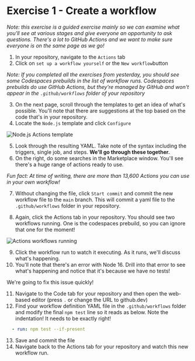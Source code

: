 # Exercise 1 - Create a workflow

_Note: this exercise is a guided exercise mainly so we can examine what you'll see at various stages and give everyone an opportunity to ask questions. There's a lot to GitHub Actions and we want to make sure everyone is on the same page as we go!_

1. In your repository, navigate to the `Actions` tab
2. Click on `set up a workflow yourself` or the `New workflow`button

_Note: If you completed all the exercises from yesterday, you should see some Codespaces prebuilds in the list of workflow runs. Codespaces prebuilds do use GitHub Actions, but they're managed by GitHub and won't appear in the `.github/workflows` folder of your repository_

3. On the next page, scroll through the templates to get an idea of what's possible. You'll note that there are suggestions at the top based on the code that's in your repository.
4. Locate the `Node.js` template and click `Configure`

![Node.js Actions template](../../images/actions-node-template.png)

5. Look through the resulting YAML. Take note of the syntax including the triggers, single job, and steps. **We'll go through these together.**
6. On the right, do some searches in the Marketplace window. You'll see there's a huge range of actions ready to use.

_Fun fact: At time of writing, there are more than 13,600 Actions you can use in your own workflow!_

7. Without changing the file, click `Start commit` and commit the new workflow file to the `main` branch. This will commit a yaml file to the `.github/workflows` folder in your repository.

8. Again, click the Actions tab in your repository. You should see two workflows running. One is the codespaces prebuild, so you can ignore that one for the moment!

![Actions workflows running](../../images/actions-workflows-running.png)

9. Click the workflow run to watch it executing. As it runs, we'll discuss what's happening.
10. You'll note that there's an error with Node 16. Drill into that error to see what's happening and notice that it's because we have no tests!

We're going to fix this issue quickly!

11. Navigate to the Code tab for your repository and then open the web-based editor (press `.` or change the URL to github.dev)
12. Find your workflow definition YAML file in the `.github/workflows` folder and modify the final `npm test` line so it reads as below. Note the indentation! It needs to be exactly right!

```yaml
  - run: npm test --if-present
```

13. Save and commit the file
14. Navigate back to the Actions tab for your repository and watch this new workflow run.
